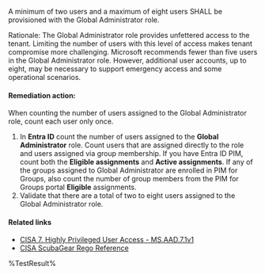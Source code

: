 A minimum of two users and a maximum of eight users SHALL be provisioned with the Global Administrator role.

Rationale: The Global Administrator role provides unfettered access to the tenant. Limiting the number of users with this level of access makes tenant compromise more challenging. Microsoft recommends fewer than five users in the Global Administrator role. However, additional user accounts, up to eight, may be necessary to support emergency access and some operational scenarios.

#### Remediation action:

When counting the number of users assigned to the Global Administrator role, count each user only once.

1. In **Entra ID** count the number of users assigned to the **Global Administrator** role. Count users that are assigned directly to the role and users assigned via group membership. If you have Entra ID PIM, count both the **Eligible assignments** and **Active assignments**. If any of the groups assigned to Global Administrator are enrolled in PIM for Groups, also count the number of group members from the PIM for Groups portal **Eligible** assignments.
2. Validate that there are a total of two to eight users assigned to the Global Administrator role.

#### Related links

* [CISA 7. Highly Privileged User Access - MS.AAD.7.1v1](https://github.com/cisagov/ScubaGear/blob/main/PowerShell/ScubaGear/baselines/aad.md#msaad71v1)
* [CISA ScubaGear Rego Reference](https://github.com/cisagov/ScubaGear/blob/main/PowerShell/ScubaGear/Rego/AADConfig.rego#L761)

<!--- Results --->
%TestResult%

